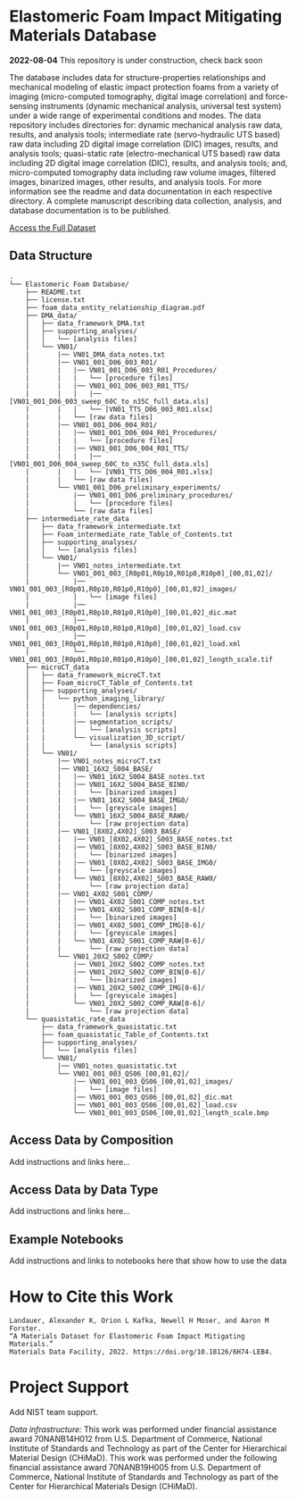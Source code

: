 # Elastomeric Foam Impact Mitigating Materials Database

**2022-08-04** This repository is under construction, check back soon

The database includes data for structure-properties relationships and mechanical modeling of elastic impact protection foams from a variety of imaging (micro-computed tomography, digital image correlation) and force-sensing instruments (dynamic mechanical analysis, universal test system) under a wide range of experimental conditions and modes. The data repository includes directories for: dynamic mechanical analysis raw data, results, and analysis tools; intermediate rate (servo-hydraulic UTS based) raw data including 2D digital image correlation (DIC) images, results, and analysis tools; quasi-static rate (electro-mechanical UTS based) raw data including 2D digital image correlation (DIC), results, and analysis tools; and, micro-computed tomography data including raw volume images, filtered images, binarized images, other results, and analysis tools. For more information see the readme and data documentation in each respective directory. A complete manuscript describing data collection, analysis, and database documentation is to be published.

[Access the Full Dataset](https://doi.org/10.18126/6h74-leb4)

## Data Structure
```
.
└── Elastomeric Foam Database/
    ├── README.txt
    ├── license.txt
    ├── foam_data_entity_relationship_diagram.pdf
    ├── DMA_data/
    │   ├── data_framework_DMA.txt
    │   ├── supporting_analyses/
    │   │   └── [analysis files]
    │   └── VN01/
    |       |── VN01_DMA_data_notes.txt
    │       |── VN01_001_D06_003_R01/
    |       |   |── VN01_001_D06_003_R01_Procedures/
    |       |   |   └── [procedure files]
    |       |   |── VN01_001_D06_003_R01_TTS/
    |       |   |   |── [VN01_001_D06_003_sweep_60C_to_n35C_full_data.xls]
    |       |   |   └── [VN01_TTS_D06_003_R01.xlsx]
    |       |   └── [raw data files] 
    |       |── VN01_001_D06_004_R01/
    |       |   |── VN01_001_D06_004_R01_Procedures/
    |       |   |   └── [procedure files]
    |       |   |── VN01_001_D06_004_R01_TTS/
    |       |   |   |── [VN01_001_D06_004_sweep_60C_to_n35C_full_data.xls]
    |       |   |   └── [VN01_TTS_D06_004_R01.xlsx]
    |       |   └── [raw data files]
    |       └── VN01_001_D06_preliminary_experiments/
    |           |── VN01_001_D06_preliminary_procedures/
    |           |   └── [procedure files]
    |           └── [raw data files]
    ├── intermediate_rate_data
    │   ├── data_framework_intermediate.txt
    │   ├── Foam_intermediate_rate_Table_of_Contents.txt
    │   ├── supporting_analyses/
    │   │   └── [analysis files]
    │   └── VN01/
    |       |── VN01_notes_intermediate.txt
    │       └── VN01_001_003_[R0p01,R0p10,R01p0,R10p0]_[00,01,02]/
    |           |── VN01_001_003_[R0p01,R0p10,R01p0,R10p0]_[00,01,02]_images/
    |           |   └── [image files]
    |           |── VN01_001_003_[R0p01,R0p10,R01p0,R10p0]_[00,01,02]_dic.mat
    |           |── VN01_001_003_[R0p01,R0p10,R01p0,R10p0]_[00,01,02]_load.csv
    |           |── VN01_001_003_[R0p01,R0p10,R01p0,R10p0]_[00,01,02]_load.xml
    |           └── VN01_001_003_[R0p01,R0p10,R01p0,R10p0]_[00,01,02]_length_scale.tif
    ├── microCT_data
    │   ├── data_framework_microCT.txt
    │   ├── Foam_microCT_Table_of_Contents.txt
    │   ├── supporting_analyses/
    │   │   └── python_imaging_library/
    |   |       |── dependencies/
    |   |       |   └── [analysis scripts]
    |   |       |── segmentation_scripts/
    |   |       |   └── [analysis scripts] 
    |   |       └── visualization_3D_script/
    |   |           └── [analysis scripts]
    │   └── VN01/
    |       |── VN01_notes_microCT.txt
    │       |── VN01_16X2_S004_BASE/
    |       |   |── VN01_16X2_S004_BASE_notes.txt
    |       |   |── VN01_16X2_S004_BASE_BIN0/
    |       |   |   └── [binarized images]
    |       |   |── VN01_16X2_S004_BASE_IMG0/
    |       |   |   └── [greyscale images]
    |       |   └── VN01_16X2_S004_BASE_RAW0/
    |       |       └── [raw projection data]
    |       |── VN01_[8X02,4X02]_S003_BASE/
    |       |   |── VN01_[8X02,4X02]_S003_BASE_notes.txt
    |       |   |── VN01_[8X02,4X02]_S003_BASE_BIN0/
    |       |   |   └── [binarized images]
    |       |   |── VN01_[8X02,4X02]_S003_BASE_IMG0/
    |       |   |   └── [greyscale images]
    |       |   └── VN01_[8X02,4X02]_S003_BASE_RAW0/
    |       |       └── [raw projection data]
    |       |── VN01_4X02_S001_COMP/
    |       |   |── VN01_4X02_S001_COMP_notes.txt
    |       |   |── VN01_4X02_S001_COMP_BIN[0-6]/
    |       |   |   └── [binarized images]
    |       |   |── VN01_4X02_S001_COMP_IMG[0-6]/
    |       |   |   └── [greyscale images]
    |       |   └── VN01_4X02_S001_COMP_RAW[0-6]/
    |       |       └── [raw projection data]
    |       └── VN01_20X2_S002_COMP/
    |           |── VN01_20X2_S002_COMP_notes.txt
    |           |── VN01_20X2_S002_COMP_BIN[0-6]/
    |           |   └── [binarized images]
    |           |── VN01_20X2_S002_COMP_IMG[0-6]/
    |           |   └── [greyscale images]
    |           └── VN01_20X2_S002_COMP_RAW[0-6]/
    |               └── [raw projection data]
    └── quasistatic_rate_data
        ├── data_framework_quasistatic.txt
        ├── foam_quasistatic_Table_of_Contents.txt
        ├── supporting_analyses/
        │   └── [analysis files]
        └── VN01/
            |── VN01_notes_quasistatic.txt
            └── VN01_001_003_QS06_[00,01,02]/
                |── VN01_001_003_QS06_[00,01,02]_images/
                |   └── [image files]
                |── VN01_001_003_QS06_[00,01,02]_dic.mat
                |── VN01_001_003_QS06_[00,01,02]_load.csv
                └── VN01_001_003_QS06_[00,01,02]_length_scale.bmp
 ```

## Access Data by Composition

Add instructions and links here...

## Access Data by Data Type

Add instructions and links here...


## Example Notebooks

Add instructions and links to notebooks here that show how to use the data


# How to Cite this Work
```
Landauer, Alexander K, Orion L Kafka, Newell H Moser, and Aaron M Forster. 
“A Materials Dataset for Elastomeric Foam Impact Mitigating Materials.” 
Materials Data Facility, 2022. https://doi.org/10.18126/6H74-LEB4.
```

# Project Support

Add NIST team support.


*Data infrastructure:* This work was performed under financial assistance award 70NANB14H012 from U.S. Department of Commerce, National Institute of Standards and Technology as part of the Center for Hierarchical Material Design (CHiMaD). This work was performed under the following financial assistance award 70NANB19H005 from U.S. Department of Commerce, National Institute of Standards and Technology as part of the Center for Hierarchical Materials Design (CHiMaD). 

